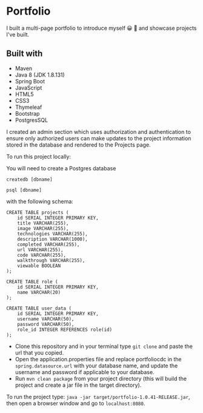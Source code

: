 # Portfolio

I built a multi-page portfolio to introduce myself :grinning: :wave: and showcase projects I've built.

## Built with

* Maven
* Java 8 (JDK 1.8.131)
* Spring Boot
* JavaScript
* HTML5
* CSS3
* Thymeleaf 
* Bootstrap
* PostgresSQL

I created an admin section which uses authorization and authentication to ensure only authorized users can make updates to the project information stored in the database and rendered to the Projects page. 


To run this project locally:

You will need to create a Postgres database 

`createdb [dbname]`

`psql [dbname]`

with the following schema:

```
CREATE TABLE projects (
    id SERIAL INTEGER PRIMARY KEY,
    title VARCHAR(255),
    image VARCHAR(255),
    technologies VARCHAR(255),
    description VARCHAR(1000),
    completed VARCHAR(255),
    url VARCHAR(255),
    code VARCHAR(255),
    walkthrough VARCHAR(255),
    viewable BOOLEAN
);

CREATE TABLE role (
    id SERIAL INTEGER PRIMARY KEY, 
    name VARCHAR(20)
);

CREATE TABLE user_data (
    id SERIAL INTEGER PRIMARY KEY, 
    username VARCHAR(50),
    password VARCHAR(50),
    role_id INTEGER REFERENCES role(id)
);
```

* Clone this repository and in your terminal type `git clone` and paste the url that you copied. 
* Open the application.properties file and replace portfoliocdc in the `spring.datasource.url` with your database name, and update the username and password if applicable to your database. 
* Run `mvn clean package` from your project directory (this will build the project and create a jar file in the target directory).


To run the project type: `java -jar target/portfolio-1.0.41-RELEASE.jar`, then open a browser window and go to `localhost:8080`.


